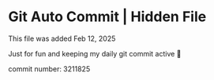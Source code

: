 # Git Auto Commit | Hidden File

This file was added Feb 12, 2025

Just for fun and keeping my daily git commit active 🤪

commit number: 3211825

